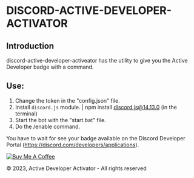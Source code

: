 # DISCORD-ACTIVE-DEVELOPER-ACTIVATOR

## Introduction

discord-active-developer-activeator has the utility to give you the Active Developer badge with a command.

## Use:
1. Change the token in the "config.json" file.
2. Install ``discord.js`` module. | npm install discord.js@14.13.0 (in the terminal)
3. Start the bot with the "start.bat" file.
4. Do the /enable command.

You have to wait for see your badge available on the Discord Developer Portal (https://discord.com/developers/applications).

<a href="https://www.buymeacoffee.com/Ethanol62" target="_blank"><img src="https://www.buymeacoffee.com/assets/img/custom_images/yellow_img.png" alt="Buy Me A Coffee" style="height: auto !important;width: auto !important;" ></a>

© 2023, Active Developer Activator - All rights reserved

